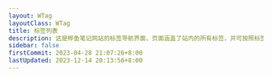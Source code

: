 ```yaml
---
layout: WTag
layoutClass: WTag
title: 标签列表
description: 这是桦鱼笔记网站的标签导航界面，页面涵盖了站内的所有标签，并可按照标签来过滤文章，方便大家查找感兴趣的知识点。页面还对标签文字大小进行了处理，文章越多的标签显示字体越大，可以更好的展示知识的数量，标签内容涉及前端知识、编码、设计资源、常用工具等多个领域
sidebar: false
firstCommit: 2023-04-28 21:07:26+8:00
lastUpdated: 2023-12-14 20:13:56+8:00
---
```

